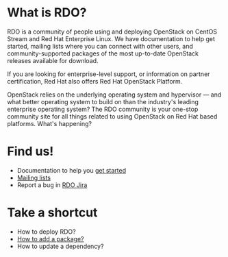 

# What is RDO?

RDO is a community of people using and deploying OpenStack on CentOS Stream and Red Hat Enterprise Linux. We have documentation to help get started, mailing lists where you can connect with other users, and community-supported packages of the most up-to-date OpenStack releases available for download.

If you are looking for enterprise-level support, or information on partner certification, Red Hat also offers Red Hat OpenStack Platform.

OpenStack relies on the underlying operating system and hypervisor — and what better operating system to build on than the industry's leading enterprise operating system? The RDO community is your one-stop community site for all things related to using OpenStack on Red Hat based platforms.
What's happening?


# Find us!

 * Documentation to help you [get started](../contribute/onboarding)
 * [Mailing lists](../community/mailing-lists)
 * Report a bug in [RDO Jira](https://issues.redhat.com/projects/RDO/issues)


# Take a shortcut

 * How to deploy RDO?
 * [How to add a package?](./contribute/add-packages.md)
 * How to update a dependency?

